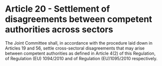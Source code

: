 # Article 20 - Settlement of disagreements between competent authorities across sectors


The Joint Committee shall, in accordance with the procedure laid down in Articles 19 and 56, settle cross-sectoral disagreements that may arise between competent authorities as defined in Article 4(2) of this Regulation, of Regulation (EU) 1094/2010 and of Regulation (EU)1095/2010 respectively.
